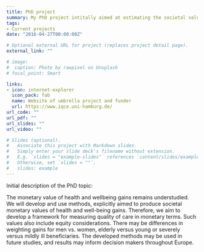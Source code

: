 ```yaml
---
title: PhD project
summary: My PhD project intitally aimed at estimating the societal value of health and well-being gains. This is one of 15 health economics PhD topics, which are part of a European network of six universities and funded by the European Comission [IQCE](https://www.iqce.uni-hamburg.de/).
tags:
- Current projects
date: "2016-04-27T00:00:00Z"

# Optional external URL for project (replaces project detail page).
external_link: ""

# image:
#  caption: Photo by rawpixel on Unsplash
# focal_point: Smart

links:
- icon: internet-explorer
  icon_pack: fab
  name: Website of umbrella project and funder
  url: https://www.iqce.uni-hamburg.de/
url_code: ""
url_pdf: ""
url_slides: ""
url_video: ""

# Slides (optional).
#   Associate this project with Markdown slides.
#   Simply enter your slide deck's filename without extension.
#   E.g. `slides = "example-slides"` references `content/slides/example-slides.md`.
#   Otherwise, set `slides = ""`.
#   slides: example
---
```

Initial description of the PhD topic:

The monetary value of health and wellbeing gains remains understudied. We will develop and 
use methods, explicitly aimed to produce societal monetary values of health and well-being 
gains. Therefore, we aim to develop a framework for measuring quality of care in monetary 
terms. Such values also include equity considerations. There may be differences in weighting 
gains for men vs. women, elderly versus young or severely versus mildly ill beneficiaries. The 
developed methods may be used in future studies, and results may inform decision makers 
throughout Europe.

